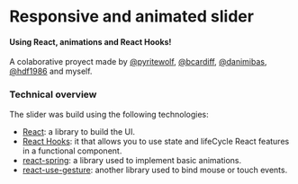 # Responsive and animated slider

#### Using React, animations and React Hooks!

A colaborative proyect made by [@pyritewolf](https://github.com/pyritewolf), [@bcardiff](https://github.com/bcardiff/), [@danimibas](https://github.com/danimibas), [@hdf1986](https://github.com/hdf1986) and myself.

### Technical overview

The slider was build using the following technologies:

- [React](https://facebook.github.io/react/): a library to build the UI.
- [React Hooks](https://reactjs.org/docs/hooks-intro.html): it that allows you to use state and lifeCycle React features in a functional component.
- [react-spring](https://www.react-spring.io/): a library used to implement basic animations.
- [react-use-gesture](https://github.com/react-spring/react-use-gesture): another library used to bind mouse or touch events.

